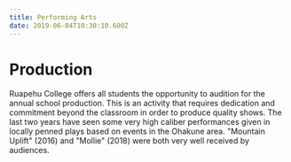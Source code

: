 ```yaml
---
title: Performing Arts
date: 2019-06-04T10:30:10.600Z
---
```

# Production

Ruapehu College offers all students the opportunity to audition for the annual school production. This is an activity that requires dedication and commitment beyond the classroom in order to produce quality shows. The last two years have seen some very high caliber performances given in locally penned plays based on events in the Ohakune area. "Mountain Uplift" (2016) and "Mollie" (2018) were both very well received by audiences.
